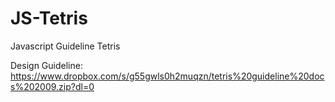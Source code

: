 # JS-Tetris
Javascript Guideline Tetris  

Design Guideline: https://www.dropbox.com/s/g55gwls0h2muqzn/tetris%20guideline%20docs%202009.zip?dl=0
